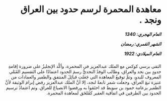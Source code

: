 <h1 dir="rtl">معاهدة المحمرة لرسم حدود بين العراق ونجد .</h1>

<h5 dir="rtl">العام الهجري:  1340

الشهر القمري: رمضان

العام الميلادي: 1922</h5>

<p dir="rtl">التقى برسي كوكس مع الملك عبدالعزيز في المحمرة، وأكَّد الإنجليزُ على ضرورة إقامةِ حدودٍ بين نجد والعراق، وطالب الوفدُ النجديُّ رسمَ الحدود اعتمادًا على التقسيم القَبَلي المعروف للبدوِ، وتمَّ توقيعُ المعاهدة التي جَعَلت قبائِلَ المنتفق والظفير والعمادات من عنيزة تبعَ العراق، وجعلت شمر تابعةً لنجد، إلا أنَّ الملك عبدالعزيز رفض إبرامَ الوثيقة لأنَّ الظفير بزعامة حمود بن سويط قد احتَمَوا به ورفضوا الانصياعَ للعراق. وتم اعتمادُ ترسيم الحدود بين الطرفين في اتفاقية العقير كمُلحَق لمعاهدة المحمرة.</p></br>
